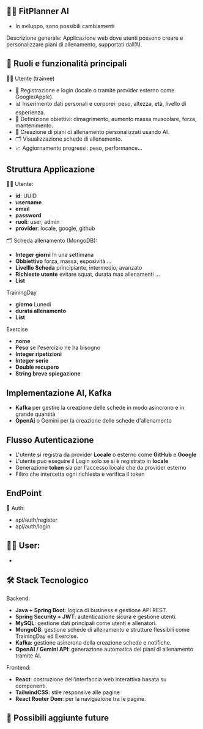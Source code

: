 ## 🏋️‍♂️ FitPlanner AI

- In sviluppo, sono possibili cambiamenti

Descrizione generale:
Applicazione web dove utenti possono creare e personalizzare piani di allenamento, supportati dall’AI.

## 👥 Ruoli e funzionalità principali
🧑‍💻 Utente (trainee)

- 🔑 Registrazione e login (locale o tramite provider esterno come Google/Apple).
- 📊 Inserimento dati personali e corporei: peso, altezza, età, livello di esperienza.
- 🎯 Definizione obiettivi: dimagrimento, aumento massa muscolare, forza, mantenimento.
- 🤖 Creazione di piani di allenamento personalizzati usando AI.
- 🗂️ Visualizzazione schede di allenamento.
- 📈 Aggiornamento progressi: peso, performance...


## Struttura Applicazione
🧑‍💻 Utente:
- **id**: UUID
- **username**
- **email**
- **password**
- **ruoli**: user, admin
- **provider**: locale, google, github

🗂️ Scheda allenamento (MongoDB):
- **Integer giorni** In una settimana
- **Obbiettivo** forza, massa, esposività ...
- **Livelllo Scheda** principiante, intermedio, avanzato
- **Richieste utente** evitare squat, durata max allenamenti ...
- **List<TrainingDay>**

TrainingDay
- **giorno** Lunedi
- **durata allenamento**
- **List<Exercise>**

Exercise
- **nome**
- **Peso** se l'esercizio ne ha bisogno
- **Integer ripetizioni**
- **Integer serie**
- **Double recupero**
- **String breve spiegazione**

## Implementazione AI, Kafka
- **Kafka** per gestire la creazione delle schede in modo asincrono e in grande quantità
- **OpenAi** o Gemini per la creazione delle schede d'allenamento


## Flusso Autenticazione
- L'utente si registra da provider **Locale** o esterno come **GitHub** e **Google**
- L'utente può eseguire il Login solo se si è registrato in **locale**
- Generazione **token** sia per l'accesso locale che da provider esterno
- Filtro che intercetta ogni richiesta e verifica il token

## EndPoint
🔑 Auth:
- api/auth/register
- api/auth/login

🧑‍💻 User:
-
-

## 🛠️ Stack Tecnologico

Backend:

- **Java + Spring Boot**: logica di business e gestione API REST.
- **Spring Security + JWT**: autenticazione sicura e gestione utenti.
- **MySQL**: gestione dati principali come utenti e allenatori.
- **MongoDB**: gestione schede di allenamento e strutture flessibili come TrainingDay ed Exercise.
- **Kafka**: gestione asincrona della creazione schede e notifiche.
- **OpenAI / Gemini API**: generazione automatica dei piani di allenamento tramite AI.

Frontend:

- **React**: costruzione dell’interfaccia web interattiva basata su componenti.
- **TailwindCSS**: stile responsive alle pagine
- **React Router Dom**: per la navigazione tra le pagine.


## 🌟 Possibili aggiunte future